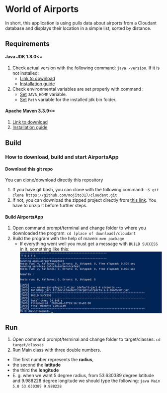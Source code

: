 # World of Airports

In short, this application is using pulls data about airports from a Cloudant database and
displays their location in a simple list, sorted by distance.


## Requirements

#### **Java JDK 1.8.0<=**
1. Check actual version with the following command: `java -version`. If it is not installed:
    * [Link to download](https://www.oracle.com/technetwork/java/javase/downloads/jdk8-downloads-2133151.html)
    * [Installation guide](https://docs.oracle.com/javase/8/docs/technotes/guides/install/install_overview.html)
2. Check environmental variables are set properly with command :
    * [Set](https://docs.oracle.com/cd/E19182-01/820-7851/inst_cli_jdk_javahome_t/) `JAVA_HOME` variable.
    * [Set](https://www.java.com/en/download/help/path.xml) `Path` variable for the installed jdk bin folder.

#### **Apache Maven 3.3.9<=**

1. [Link to download](https://maven.apache.org/download.cgi)
2. [Installation guide](https://maven.apache.org/install.html)


## Build
### How to download, build and start AirportsApp

#### Download this git repo

You can clone/download directly this repository
1. If you have git bash, you can clone with the following command:
``~$ git clone https://github.com/mojito317/cloudant.git``
2. If not, you can download the zipped project directly from
[this link](https://github.com/mojito317/cloudant/archive/master.zip). You have to unzip it before further steps.

#### Build AirportsApp

1. Open command prompt/terminal and change folder to where you downloaded the program:
``cd [place of download]/cloudant``
2. Build the program with the help of maven:
``mvn package``
    * If everything went well you must get a message with `BUILD SUCCESS` in it, something like this:
    ![build success](img/build_success.png)

## Run

1. Open command prompt/terminal and change folder to target/classes:
``cd target/classes``
2. Run Main class with three double numbers.
  * The first number represents the **radius**,
  * the second the **latitude**
  * the third the **longitude**
  * E. g. when we want 5 degree radius, from 53.630389 degree latitude and 9.988228 degree longitude we should type the following:
    ``java Main 5.0 53.630389 9.988228``
